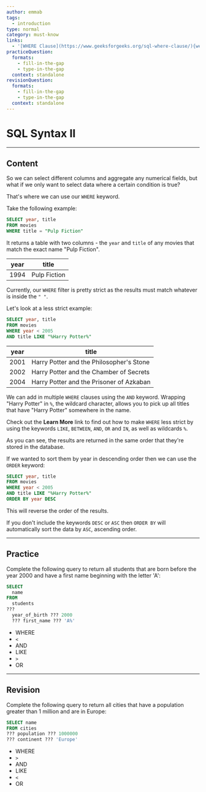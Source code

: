 ```yaml
---
author: emmab
tags:
  - introduction
type: normal
category: must-know
links:
  - '[WHERE Clause](https://www.geeksforgeeks.org/sql-where-clause/){website}'
practiceQuestion:
  formats:
    - fill-in-the-gap
    - type-in-the-gap
  context: standalone
revisionQuestion:
  formats:
    - fill-in-the-gap
    - type-in-the-gap
  context: standalone
---
```


# SQL Syntax II


---

## Content

So we can select different columns and aggregate any numerical fields, but what if we only want to select data where a certain condition is true?

That's where we can use our `WHERE` keyword.

Take the following example:

```sql
SELECT year, title
FROM movies
WHERE title = "Pulp Fiction"
```

It returns a table with two columns - the `year` and `title` of any movies that match the exact name "Pulp Fiction".

| year | title        |
| ---- | ------------ |
| 1994 | Pulp Fiction |

Currently, our `WHERE` filter is pretty strict as the results must match whatever is inside the `" "`. 

Let's look at a less strict example:

```sql
SELECT year, title
FROM movies
WHERE year < 2005
AND title LIKE "%Harry Potter%"
```

| year | title                                    |
| ---- | ---------------------------------------- |
| 2001 | Harry Potter and the Philosopher's Stone |
| 2002 | Harry Potter and the Chamber of Secrets  |
| 2004 | Harry Potter and the Prisoner of Azkaban |

We can add in multiple `WHERE` clauses using the `AND` keyword. Wrapping "Harry Potter" in `%`, the wildcard character, allows you to pick up all titles that have "Harry Potter" somewhere in the name.

Check out the **Learn More** link to find out how to make `WHERE` less strict by using the keywords `LIKE`, `BETWEEN`, `AND`, `OR` and `IN`, as well as wildcards `%`.

As you can see, the results are returned in the same order that they're stored in the database.

If we wanted to sort them by year in descending order then we can use the `ORDER` keyword:

```sql
SELECT year, title
FROM movies
WHERE year < 2005
AND title LIKE "%Harry Potter%"
ORDER BY year DESC
```

This will reverse the order of the results.

If you don't include the keywords `DESC` or `ASC` then `ORDER BY` will automatically sort the data by `ASC`, ascending order.

---

## Practice

Complete the following query to return all students that are born before the year 2000 and have a first name beginning with the letter 'A':

```sql
SELECT
  name
FROM
  students
???
  year_of_birth ??? 2000
  ??? first_name ??? 'A%'
```

- WHERE
- `<`
- AND
- LIKE
- `>`
- OR


---

## Revision

Complete the following query to return all cities that have a population greater than 1 million and are in Europe:

```sql
SELECT name
FROM cities
??? population ??? 1000000
??? continent ??? 'Europe'
```

- WHERE
- `>`
- AND
- LIKE
- `<`
- OR
